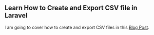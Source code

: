 ## Learn How to Create and Export CSV file in Laravel
I am going to cover how to create and export CSV files in this  <a href="https://impulsivecode.com/how-to-create-and-export-csv-file-in-laravel/">Blog Post</a>.
